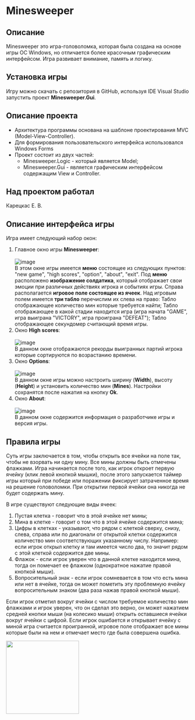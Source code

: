 # Minesweeper
## Описание
Minesweeper это игра-головоломка, которая была создана на основе игры ОС Windows, но отличается более красочным графическим интерфейсом. Игра развивает внимание, память и логику.
## Установка игры
Игру можно скачать с репозитория в GitHub, используя IDE Visual Studio запустить проект **Minesweeper.Gui**.
## Описание проекта
* Архитектура программы основана на шаблоне проектирования MVC (Model-View-Controller).
* Для формирования пользовательского интерфейса использовался Windows Forms
* Проект состоит из двух частей: 
	* Minesweeper.Logic - который является Model;
	* Minesweeper.Gui - является графическим интерфейсом содержащим View и Controller.
## Над проектом работал
Карецкас Е. В. <br />
## Описание интерфейса игры
Игра имеет следующий набор окон:
1. Главное окно игры **Minesweeper**: <br /><br /> ![image](https://github.com/KaretskasEvgenyV/Minesweeper/assets/136323719/c9fac0fd-7bd4-4399-8fa8-cb365c14f7de)
<br /> В этом окне игры имеется **меню** состоящее из следующих пунктов: "new game", "high scores", "option", "about", "exit". Под **меню** расположено **изображение солдатика**, который отображает свои эмоции при различных действиях игрока и событиях игры. Справа располагается **игровое поле состоящее из ячеек**. Над игровым полем имеется **три табло** перечислим их слева на право: Табло отображающее количество мин которые требуется найти; Табло отображающее в какой стадии находится игра (игра начата "GAME", игра выиграна "VICTORY", игра проиграна "DEFEAT"); Табло отображающее секундомер считающий время игры.
2. Окно **High scores**: <br /><br /> ![image](https://github.com/KaretskasEvgenyV/Minesweeper/assets/136323719/19bffd14-edc7-497e-8899-4b7b27f70d7f)
<br /> В данном окне отображаются рекорды выигранных партий игрока которые сортируются по возрастанию времени.
3. Окно **Options**: <br /><br /> ![image](https://github.com/KaretskasEvgenyV/Minesweeper/assets/136323719/866f8068-d9a2-4353-9eb7-c7e8f0a39bf9)
<br /> В данном окне игры можно настроить ширину (**Width**), высоту (**Height**) и установить количество мин (**Mines**). Настройки сохранятся после нажатия на кнопку **Ok**.
4. Окно **About**: <br /><br /> ![image](https://github.com/KaretskasEvgenyV/Minesweeper/assets/136323719/81afa94f-002b-4f1e-8de5-a69f0a0eb2c3)
<br /> В данном окне содержится информация о разработчике игры и версия игры.
## Правила игры
Суть игры заключается в том, чтобы открыть все ячейки на поле так, чтобы не взорвать ни одну мину. Все мины должны быть отмечены флажками. 
Игра начинается после того, как игрок откроет первую ячейку (клик левой кнопкой мышки), после этого запускается таймер игры который при победе или поражении фиксирует затраченное время на решение головоломки. При открытии первой ячейки она никогда не будет содержать мину.

В игре существуют следующие виды ячеек:
1. Пустая клетка - говорит что в этой ячейке нет мины;
2. Мина в клетке - говорит о том что в этой ячейке содержится мина;
3. Цифры в клетках - указывают, что рядом с клеткой сверху, снизу, слева, справа или по диагонали от открытой клетки содержится количество мин соответствующих указанному числу. Например: если игрок открыл клетку и там имеется число два, то значит рядом с этой клеткой содержится две мины.
4. Флажок - если игрок уверен что в данной клетке находится мина, тогда он помечает ее флажком (однократное нажатие правой кнопкой мыши).
5. Вопросительный знак - если игрок сомневается в том что есть мина или нет в ячейке, тогда он может пометить эту проблемную ячейку вопросительным знаком (два раза нажав правой кнопкой мыши).

Если игрок отметил вокруг ячейки с числом требуемое количество мин флажками и игрок уверен, что он сделал это верно, он может нажатием средней кнопки мыши (на колесико мыши) открыть оставшиеся ячейки вокруг ячейки с цифрой.
Если игрок ошибается и открывает ячейку с миной игра считается проигранной, игровое поле отображает все мины которые были на нем и отмечает место где была совершена ошибка.

<img src="https://github.com/KaretskasEV/Minesweeper/assets/136323719/99e7d2f9-90a5-4601-a1f4-090858b24f4a" width="200" height="200">
